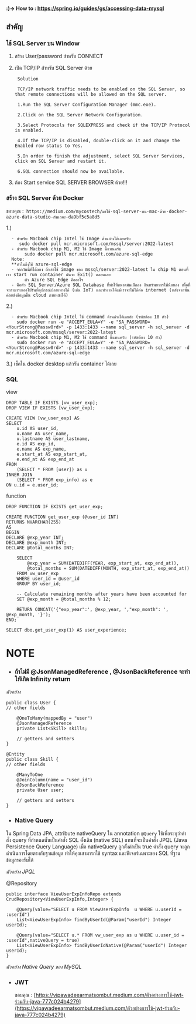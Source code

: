 #### :)-> How to : https://spring.io/guides/gs/accessing-data-mysql 

## สำคัญ
### ใช้ SQL Server บน Window

1. สร้าง User/password สำหรับ CONNECT

2. เปิด TCP/IP สำหรับ SQL Server ด้วย
        
        Solution
        
        TCP/IP network traffic needs to be enabled on the SQL Server, so that remote connections will be allowed on the SQL server.
        
        1.Run the SQL Server Configuration Manager (mmc.exe).
        
        2.Click on the SQL Server Network Configuration.
        
        3.Select Protocols for SQLEXPRESS and check if the TCP/IP Protocol is enabled.
        
        4.If the TCP/IP is disabled, double-click on it and change the Enabled row status to Yes.
        
        5.In order to finish the adjustment, select SQL Server Services, click on SQL Server and restart it.
        
        6.SQL connection should now be available.


3. ต้อง Start service SQL SERVER BROWSER ด้วย!!!

### สร้าง SQL Server ด้วย Docker 
ขอบคุณ :` https://medium.com/mycostech/มาใช้-sql-server-บน-mac-ด้วย-docker-azure-data-studio-กันเถอะ-da9bf5c5a8d5`

1.)


      - สำหรับ Macbook chip Intel ใช้ Image ด้านล่างได้เลยครับ
         sudo docker pull mcr.microsoft.com/mssql/server:2022-latest
      - สำหรับ Macbook chip M1, M2 ใช้ Image นี้แทนครับ
           sudo docker pull mcr.microsoft.com/azure-sql-edge
      Note:
      **ทำไมถึงใช้ azure-sql-edge
      - จากวันนี้ที่ได้ลอง ถ้าเราใช้ image ของ mssql/server:2022-latest ใน chip M1 ตอนที่เรา start run container มันจะ Exit() ตลอดเลย
           ตัว Azure SQL Edge คืออะไร
      - คือตัว SQL Server/Azure SQL Database ที่ทำให้ขนาดมันเล็กลง กินทรัพยากรให้น้อยลง เพื่อที่จะสามารถเอาไปรันที่อุปกรณ์ปลายทางได้ (เช่น IoT) และทำงานได้แม้เราจะไม่ได้ต่อ internet (หลังจากนั้นค่อยส่งข้อมูลขึ้น cloud ภายหลังได้)


   2.)
      
      - สำหรับ Macbook chip Intel ใช้ command ด้านล่างได้เลยฮ่ะ (รหัสต้อง 10 ตัว)
        sudo docker run -e "ACCEPT_EULA=Y" -e "SA_PASSWORD=<YourStrong@Passw0rd>" -p 1433:1433 --name sql_server -h sql_server -d mcr.microsoft.com/mssql/server:2022-latest
      - สำหรับ Macbook chip M1, M2 ใช้ command นี้แทนครับ (รหัสต้อง 10 ตัว)
        sudo docker run -e "ACCEPT_EULA=Y" -e "SA_PASSWORD=<YourStrong@Passw0rd>" -p 1433:1433 --name sql_server -h sql_server -d mcr.microsoft.com/azure-sql-edge

   3.) เช็คใน docker desktop แล้วรัน container ได้เลย
### SQL
view
    
    DROP TABLE IF EXISTS [vw_user_exp];
    DROP VIEW IF EXISTS [vw_user_exp];
    
    CREATE VIEW [vw_user_exp] AS
    SELECT
        u.id AS user_id,
        u.name AS user_name,
        u.lastname AS user_lastname,
        e.id AS exp_id,
        e.name AS exp_name,
        e.start_at AS exp_start_at,
        e.end_at AS exp_end_at
    FROM
        (SELECT * FROM [user]) as u
    INNER JOIN
        (SELECT * FROM exp_info) as e
    ON u.id = e.user_id;

function
    
    DROP FUNCTION IF EXISTS get_user_exp;
    
    CREATE FUNCTION get_user_exp (@user_id INT)
    RETURNS NVARCHAR(255)
    AS
    BEGIN
    DECLARE @exp_year INT;
    DECLARE @exp_month INT;
    DECLARE @total_months INT;
    
        SELECT 
            @exp_year = SUM(DATEDIFF(YEAR, exp_start_at, exp_end_at)),
            @total_months = SUM(DATEDIFF(MONTH, exp_start_at, exp_end_at))
        FROM vw_user_exp
        WHERE user_id = @user_id
        GROUP BY user_id;
    
        -- Calculate remaining months after years have been accounted for
        SET @exp_month = @total_months % 12;
    
        RETURN CONCAT('{"exp_year":', @exp_year, ',"exp_month": ', @exp_month, '}');
    END;
    
    SELECT dbo.get_user_exp(1) AS user_experience;

# **NOTE**

* ### **ถ้าไม่มี @JsonManagedReference , @JsonBackReference จะทำใหัเกิด Infinity return**

_ตัวอย่าง_
```@Entity
public class User {
// other fields

    @OneToMany(mappedBy = "user")
    @JsonManagedReference
    private List<Skill> skills;

    // getters and setters
}

@Entity
public class Skill {
// other fields

    @ManyToOne
    @JoinColumn(name = "user_id")
    @JsonBackReference
    private User user;

    // getters and setters
}
```
* ### Native Query

ใน Spring Data JPA, attribute nativeQuery ใน annotation `@Query` ใช้เพื่อระบุว่าคำสั่ง query ที่กำหนดนั้นเป็นคำสั่ง SQL ดั้งเดิม (native SQL) แทนที่จะเป็นคำสั่ง JPQL (Java Persistence Query Language) เมื่อ nativeQuery ถูกตั้งค่าเป็น true คำสั่ง query จะถูกดำเนินการโดยตรงกับฐานข้อมูล ทำให้คุณสามารถใช้ syntax และฟีเจอร์เฉพาะของ SQL ที่ฐานข้อมูลรองรับได้

_ตัวอย่าง JPQL_

@Repository

    public interface ViewUserExpInfoRepo extends CrudRepository<ViewUserExpInfo,Integer> {

        @Query(value="SELECT u FROM ViewUserExpInfo  u WHERE u.userId = :userId")
        List<ViewUserExpInfo> findByUserId(@Param("userId") Integer userId);

        @Query(value="SELECT u.* FROM vw_user_exp as u WHERE u.user_id = :userId",nativeQuery = true)
        List<ViewUserExpInfo> findByUserIdNative(@Param("userId") Integer userId);
    }

_ตัวอย่าง Native Query ของ MySQL_

* ### JWT
   ขอบคุณ : [https://vipawadeearmatsombut.medium.com/ตัวอย่างการใช้-jwt-ร่วมกับ-java-777c024b4279](https://vipawadeearmatsombut.medium.com/ตัวอย่างการใช้-jwt-ร่วมกับ-java-777c024b4279)